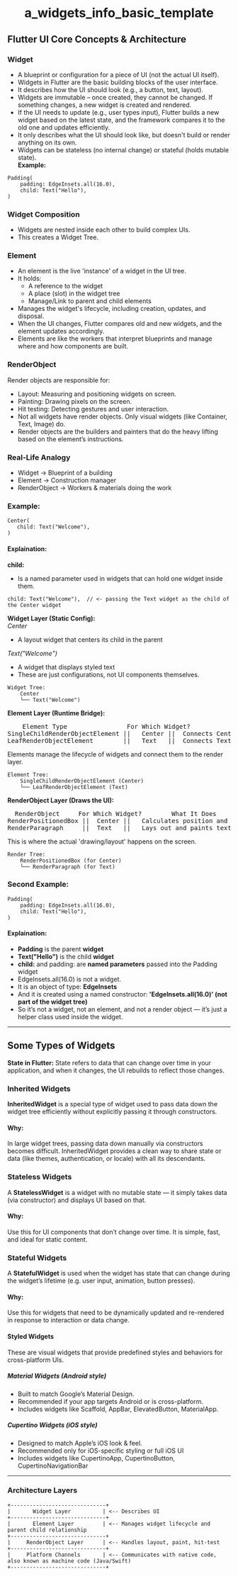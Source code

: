 # <p align="center"> a_widgets_info_basic_template </p>

## Flutter UI Core Concepts & Architecture
### Widget
- A blueprint or configuration for a piece of UI (not the actual UI itself).
- Widgets in Flutter are the basic building blocks of the user interface.
- It describes how the UI should look (e.g., a button, text, layout).
- Widgets are immutable – once created, they cannot be changed. If something changes, a new widget is created and rendered.
- If the UI needs to update (e.g., user types input), Flutter builds a new widget based on the latest state, and the framework compares it to the old one and updates efficiently.
- It only describes what the UI should look like, but doesn't build or render anything on its own.
- Widgets can be stateless (no internal change) or stateful (holds mutable state).<br>
**Example:**
```
Padding(
    padding: EdgeInsets.all(16.0),
    child: Text("Hello"),
)
```
### Widget Composition
- Widgets are nested inside each other to build complex UIs.
- This creates a Widget Tree. 
### Element
- An element is the live 'instance' of a widget in the UI tree.
- It holds:
    - A reference to the widget
    - A place (slot) in the widget tree
    - Manage/Link to parent and child elements
- Manages the widget's lifecycle, including creation, updates, and disposal.
- When the UI changes, Flutter compares old and new widgets, and the element updates accordingly.
- Elements are like the workers that interpret blueprints and manage where and how components are built.
### RenderObject
Render objects are responsible for:
- Layout: Measuring and positioning widgets on screen.
- Painting: Drawing pixels on the screen.
- Hit testing: Detecting gestures and user interaction.
- Not all widgets have render objects. Only visual widgets (like Container, Text, Image) do.
- Render objects are the builders and painters that do the heavy lifting based on the element’s instructions.
### Real-Life Analogy
- Widget → 	Blueprint of a building
- Element → Construction manager
- RenderObject → Workers & materials doing the work
### Example:
```
Center(
   child: Text("Welcome"), 
)
``` 
#### Explaination:
**child:**
- Is a named parameter used in widgets that can hold one widget inside them.
```
child: Text("Welcome"),  // <- passing the Text widget as the child of the Center widget
```
**Widget Layer (Static Config):** <br>
*Center*
- A layout widget that centers its child in the parent

*Text("Welcome")*
- A widget that displays styled text
- These are just configurations, not UI components themselves.
```
Widget Tree:
    Center
    └── Text("Welcome")
```
**Element Layer (Runtime Bridge):**
<pre>
    Element Type	            For Which Widget?	        What It Does
SingleChildRenderObjectElement ||	Center ||  Connects Center widget to its render logic
LeafRenderObjectElement        ||	Text   ||  Connects Text widget (no children) to rendering
</pre>
Elements manage the lifecycle of widgets and connect them to the render layer.
```
Element Tree:
    SingleChildRenderObjectElement (Center)
    └── LeafRenderObjectElement (Text)
```
**RenderObject Layer (Draws the UI):**
<pre>
  RenderObject	   For Which Widget?	    What It Does
RenderPositionedBox ||	Center ||	Calculates position and centers child widget
RenderParagraph	    ||  Text   ||	Lays out and paints text on the screen
</pre>
This is where the actual 'drawing/layout' happens on the screen.
```
Render Tree:
    RenderPositionedBox (for Center)
    └── RenderParagraph (for Text)
```             
### Second Example:
```
Padding(
    padding: EdgeInsets.all(16.0),
    child: Text("Hello"),
)
```
#### Explaination:
- **Padding** is the parent **widget**
- **Text("Hello")** is the child **widget**
- **child:** and padding: are **named parameters** passed into the Padding widget
- EdgeInsets.all(16.0) is not a widget.
- It is an object of type: **EdgeInsets**
- And it is created using a named constructor: **'EdgeInsets.all(16.0)'      (not part of the widget tree)**
- So it’s not a widget, not an element, and not a render object — it’s just a helper class used inside the widget.
--- 
## Some Types of Widgets
**State in Flutter:**
State refers to data that can change over time in your application, and when it changes, the UI rebuilds to reflect those changes.
### Inherited Widgets
**InheritedWidget** is a special type of widget used to pass data down the widget tree efficiently without explicitly passing it through constructors.<br>
#### Why:
In large widget trees, passing data down manually via constructors becomes difficult. InheritedWidget provides a clean way to share state or data (like themes, authentication, or locale) with all its descendants.
### Stateless Widgets
A **StatelessWidget** is a widget with no mutable state — it simply takes data (via constructor) and displays UI based on that.
#### Why:
Use this for UI components that don’t change over time. It is simple, fast, and ideal for static content.
### Stateful Widgets
A **StatefulWidget** is used when the widget has state that can change during the widget’s lifetime (e.g. user input, animation, button presses).
#### Why: 
Use this for widgets that need to be dynamically updated and re-rendered in response to interaction or data change.
#### Styled Widgets
These are visual widgets that provide predefined styles and behaviors for cross-platform UIs.
##### Material Widgets (Android style)
- Built to match Google’s Material Design.
- Recommended if your app targets Android or is cross-platform.
- Includes widgets like Scaffold, AppBar, ElevatedButton, MaterialApp.
##### Cupertino Widgets (iOS style)
- Designed to match Apple’s iOS look & feel.
- Recommended only for iOS-specific styling or full iOS UI
- Includes widgets like CupertinoApp, CupertinoButton, CupertinoNavigationBar
---
### Architecture Layers
```
+------------------------------+
|       Widget Layer          | <-- Describes UI
+------------------------------+
|       Element Layer         | <-- Manages widget lifecycle and parent child relationship
+------------------------------+
|     RenderObject Layer      | <-- Handles layout, paint, hit-test
+------------------------------+
|     Platform Channels       | <-- Communicates with native code, also known as machine code (Java/Swift)
+------------------------------+
```
### 






